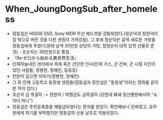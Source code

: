 # When_JoungDongSub_after_homeless

- 정동섭은 HDD와 SSD, Sony MDR 무선 헤드셋을 강탈되었다.(정순덕과 정원덕이 집 밖으로 버린 것을 다른 센징이 가져갔음). 그 후에 정순덕은 갈색 새로운 가방을 정동섭에게 주었다(원래 남색 20만원 상당의 가방, 정정순이 대학 입학 선물로 준 것) - 조순자는 30만원으로 퉁침.
- 『Re:ゼロから始める異世界生活』
- 인제하늘내린 센터에서 목례 혹은 간단한 인사(인제 가스, 군 간부, 군 시절 지인이었던 사람들, 정병현, 정혜진, 등등등) 
- 친분이 깊으면 이야기(정병현, 정혜진)
- 그 외 인제 고등학교 동창생 센징들(정동섭과 정인섭은 "동창생"이라는 영화를 같이 본 적이 있다.)
- 조순자 금 목걸이 -> 정원덕 / 박형균도 금목걸이 (강원대 폐쇄 정신병원에서의 "쇼미더 머니")
- 정동섭은 주민등록증을 재발급되었다는 문자를 받았다. 확인해보니 진짜였고, 공무원에게 파기를 부탁했지만 정동섭의 신용 날조로 악용되었다.